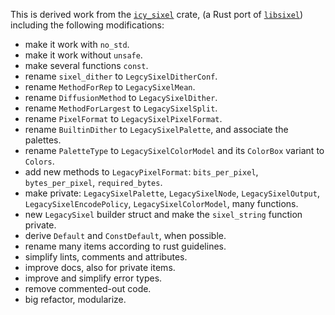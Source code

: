 This is derived work from the
[`icy_sixel`](https://crates.io/crates/icy_sixel/0.1.3) crate,
(a Rust port of [`libsixel`](https://github.com/saitoha/libsixel))
including the following modifications:

- make it work with `no_std`.
- make it work without `unsafe`.
- make several functions `const`.
- rename `sixel_dither` to `LegcySixelDitherConf`.
- rename `MethodForRep` to `LegacySixelMean`.
- rename `DiffusionMethod` to `LegacySixelDither`.
- rename `MethodForLargest` to `LegacySixelSplit`.
- rename `PixelFormat` to `LegacySixelPixelFormat`.
- rename `BuiltinDither` to `LegacySixelPalette`, and associate the palettes.
- rename `PaletteType` to `LegacySixelColorModel` and its `ColorBox` variant to `Colors`.
- add new methods to `LegacyPixelFormat`: `bits_per_pixel`, `bytes_per_pixel`, `required_bytes`.
- make private: `LegacySixelPalette`, `LegacySixelNode`, `LegacySixelOutput`, `LegacySixelEncodePolicy`, `LegacySixelColorModel`, many functions.
- new `LegacySixel` builder struct and make the `sixel_string` function private.
- derive `Default` and `ConstDefault`, when possible.
- rename many items according to rust guidelines.
- simplify lints, comments and attributes.
- improve docs, also for private items.
- improve and simplify error types.
- remove commented-out code.
- big refactor, modularize.
